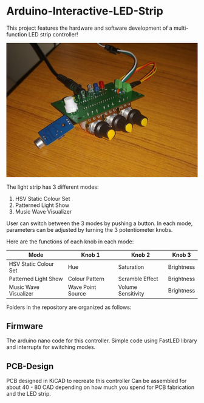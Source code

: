 # Arduino-Interactive-LED-Strip

This project features the hardware and software development of a multi-function LED strip controller!

<img src="images/led_ctrl_pcb.jpg" />

The light strip has 3 different modes:
1. HSV Static Colour Set
2. Patterned Light Show
3. Music Wave Visualizer

User can switch between the 3 modes by pushing a button. In each mode, parameters can be adjusted by turning the 3 potentiometer knobs.

Here are the functions of each knob in each mode:

| Mode  | Knob 1 | Knob 2 | Knob 3 |
| -------- | ---- | ---- | ---- |
| HSV Static Colour Set | Hue | Saturation | Brightness |
| Patterned Light Show | Colour Pattern | Scramble Effect | Brightness |
| Music Wave Visualizer | Wave Point Source | Volume Sensitivity | Brightness |

Folders in the repository are organized as follows:

## Firmware

The arduino nano code for this controller. Simple code using FastLED library and interrupts for switching modes.

## PCB-Design

PCB designed in KiCAD to recreate this controller
Can be assembled for about 40 - 80 CAD depending on how much you spend for PCB fabrication and the LED strip.
